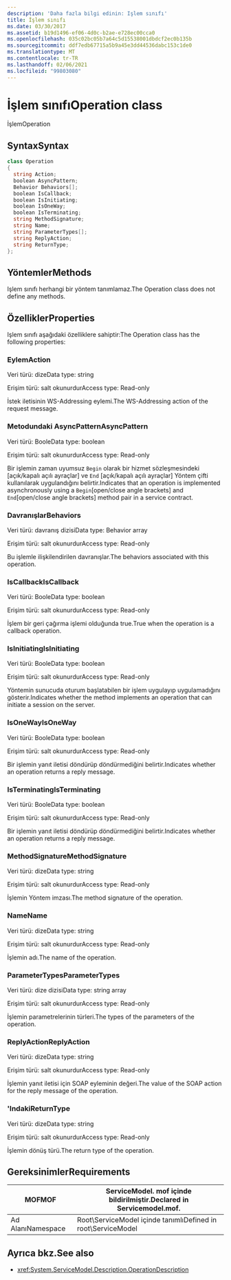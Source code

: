 ```yaml
---
description: 'Daha fazla bilgi edinin: Işlem sınıfı'
title: İşlem sınıfı
ms.date: 03/30/2017
ms.assetid: b19d1496-ef06-4d0c-b2ae-e728ec00cca0
ms.openlocfilehash: 035c02bc05b7a64c5d15538001dbdcf2ec0b135b
ms.sourcegitcommit: ddf7edb67715a5b9a45e3dd44536dabc153c1de0
ms.translationtype: MT
ms.contentlocale: tr-TR
ms.lasthandoff: 02/06/2021
ms.locfileid: "99803080"
---
```

# <a name="operation-class"></a><span data-ttu-id="7116e-103">İşlem sınıfı</span><span class="sxs-lookup"><span data-stu-id="7116e-103">Operation class</span></span>

<span data-ttu-id="7116e-104">İşlem</span><span class="sxs-lookup"><span data-stu-id="7116e-104">Operation</span></span>  
  
## <a name="syntax"></a><span data-ttu-id="7116e-105">Syntax</span><span class="sxs-lookup"><span data-stu-id="7116e-105">Syntax</span></span>  
  
```csharp
class Operation  
{  
  string Action;  
  boolean AsyncPattern;  
  Behavior Behaviors[];  
  boolean IsCallback;  
  boolean IsInitiating;  
  boolean IsOneWay;  
  boolean IsTerminating;  
  string MethodSignature;  
  string Name;  
  string ParameterTypes[];  
  string ReplyAction;  
  string ReturnType;  
};  
```  
  
## <a name="methods"></a><span data-ttu-id="7116e-106">Yöntemler</span><span class="sxs-lookup"><span data-stu-id="7116e-106">Methods</span></span>  

 <span data-ttu-id="7116e-107">Işlem sınıfı herhangi bir yöntem tanımlamaz.</span><span class="sxs-lookup"><span data-stu-id="7116e-107">The Operation class does not define any methods.</span></span>  
  
## <a name="properties"></a><span data-ttu-id="7116e-108">Özellikler</span><span class="sxs-lookup"><span data-stu-id="7116e-108">Properties</span></span>  

 <span data-ttu-id="7116e-109">Işlem sınıfı aşağıdaki özelliklere sahiptir:</span><span class="sxs-lookup"><span data-stu-id="7116e-109">The Operation class has the following properties:</span></span>  
  
### <a name="action"></a><span data-ttu-id="7116e-110">Eylem</span><span class="sxs-lookup"><span data-stu-id="7116e-110">Action</span></span>  

 <span data-ttu-id="7116e-111">Veri türü: dize</span><span class="sxs-lookup"><span data-stu-id="7116e-111">Data type: string</span></span>  
  
 <span data-ttu-id="7116e-112">Erişim türü: salt okunurdur</span><span class="sxs-lookup"><span data-stu-id="7116e-112">Access type: Read-only</span></span>  
  
 <span data-ttu-id="7116e-113">İstek iletisinin WS-Addressing eylemi.</span><span class="sxs-lookup"><span data-stu-id="7116e-113">The WS-Addressing action of the request message.</span></span>  
  
### <a name="asyncpattern"></a><span data-ttu-id="7116e-114">Metodundaki AsyncPattern</span><span class="sxs-lookup"><span data-stu-id="7116e-114">AsyncPattern</span></span>  

 <span data-ttu-id="7116e-115">Veri türü: Boole</span><span class="sxs-lookup"><span data-stu-id="7116e-115">Data type: boolean</span></span>  
  
 <span data-ttu-id="7116e-116">Erişim türü: salt okunurdur</span><span class="sxs-lookup"><span data-stu-id="7116e-116">Access type: Read-only</span></span>  
  
 <span data-ttu-id="7116e-117">Bir işlemin zaman uyumsuz `Begin` olarak bir hizmet sözleşmesindeki [açık/kapalı açılı ayraçlar] ve `End` [açık/kapalı açılı ayraçlar] Yöntem çifti kullanılarak uygulandığını belirtir.</span><span class="sxs-lookup"><span data-stu-id="7116e-117">Indicates that an operation is implemented asynchronously using a `Begin`[open/close angle brackets] and `End`[open/close angle brackets] method pair in a service contract.</span></span>  
  
### <a name="behaviors"></a><span data-ttu-id="7116e-118">Davranışlar</span><span class="sxs-lookup"><span data-stu-id="7116e-118">Behaviors</span></span>  

 <span data-ttu-id="7116e-119">Veri türü: davranış dizisi</span><span class="sxs-lookup"><span data-stu-id="7116e-119">Data type: Behavior array</span></span>  
  
 <span data-ttu-id="7116e-120">Erişim türü: salt okunurdur</span><span class="sxs-lookup"><span data-stu-id="7116e-120">Access type: Read-only</span></span>  
  
 <span data-ttu-id="7116e-121">Bu işlemle ilişkilendirilen davranışlar.</span><span class="sxs-lookup"><span data-stu-id="7116e-121">The behaviors associated with this operation.</span></span>  
  
### <a name="iscallback"></a><span data-ttu-id="7116e-122">IsCallback</span><span class="sxs-lookup"><span data-stu-id="7116e-122">IsCallback</span></span>  

 <span data-ttu-id="7116e-123">Veri türü: Boole</span><span class="sxs-lookup"><span data-stu-id="7116e-123">Data type: boolean</span></span>  
  
 <span data-ttu-id="7116e-124">Erişim türü: salt okunurdur</span><span class="sxs-lookup"><span data-stu-id="7116e-124">Access type: Read-only</span></span>  
  
 <span data-ttu-id="7116e-125">İşlem bir geri çağırma işlemi olduğunda true.</span><span class="sxs-lookup"><span data-stu-id="7116e-125">True when the operation is a callback operation.</span></span>  
  
### <a name="isinitiating"></a><span data-ttu-id="7116e-126">IsInitiating</span><span class="sxs-lookup"><span data-stu-id="7116e-126">IsInitiating</span></span>  

 <span data-ttu-id="7116e-127">Veri türü: Boole</span><span class="sxs-lookup"><span data-stu-id="7116e-127">Data type: boolean</span></span>  
  
 <span data-ttu-id="7116e-128">Erişim türü: salt okunurdur</span><span class="sxs-lookup"><span data-stu-id="7116e-128">Access type: Read-only</span></span>  
  
 <span data-ttu-id="7116e-129">Yöntemin sunucuda oturum başlatabilen bir işlem uygulayıp uygulamadığını gösterir.</span><span class="sxs-lookup"><span data-stu-id="7116e-129">Indicates whether the method implements an operation that can initiate a session on the server.</span></span>  
  
### <a name="isoneway"></a><span data-ttu-id="7116e-130">IsOneWay</span><span class="sxs-lookup"><span data-stu-id="7116e-130">IsOneWay</span></span>  

 <span data-ttu-id="7116e-131">Veri türü: Boole</span><span class="sxs-lookup"><span data-stu-id="7116e-131">Data type: boolean</span></span>  
  
 <span data-ttu-id="7116e-132">Erişim türü: salt okunurdur</span><span class="sxs-lookup"><span data-stu-id="7116e-132">Access type: Read-only</span></span>  
  
 <span data-ttu-id="7116e-133">Bir işlemin yanıt iletisi döndürüp döndürmediğini belirtir.</span><span class="sxs-lookup"><span data-stu-id="7116e-133">Indicates whether an operation returns a reply message.</span></span>  
  
### <a name="isterminating"></a><span data-ttu-id="7116e-134">IsTerminating</span><span class="sxs-lookup"><span data-stu-id="7116e-134">IsTerminating</span></span>  

 <span data-ttu-id="7116e-135">Veri türü: Boole</span><span class="sxs-lookup"><span data-stu-id="7116e-135">Data type: boolean</span></span>  
  
 <span data-ttu-id="7116e-136">Erişim türü: salt okunurdur</span><span class="sxs-lookup"><span data-stu-id="7116e-136">Access type: Read-only</span></span>  
  
 <span data-ttu-id="7116e-137">Bir işlemin yanıt iletisi döndürüp döndürmediğini belirtir.</span><span class="sxs-lookup"><span data-stu-id="7116e-137">Indicates whether an operation returns a reply message.</span></span>  
  
### <a name="methodsignature"></a><span data-ttu-id="7116e-138">MethodSignature</span><span class="sxs-lookup"><span data-stu-id="7116e-138">MethodSignature</span></span>  

 <span data-ttu-id="7116e-139">Veri türü: dize</span><span class="sxs-lookup"><span data-stu-id="7116e-139">Data type: string</span></span>  
  
 <span data-ttu-id="7116e-140">Erişim türü: salt okunurdur</span><span class="sxs-lookup"><span data-stu-id="7116e-140">Access type: Read-only</span></span>  
  
 <span data-ttu-id="7116e-141">İşlemin Yöntem imzası.</span><span class="sxs-lookup"><span data-stu-id="7116e-141">The method signature of the operation.</span></span>  
  
### <a name="name"></a><span data-ttu-id="7116e-142">Name</span><span class="sxs-lookup"><span data-stu-id="7116e-142">Name</span></span>  

 <span data-ttu-id="7116e-143">Veri türü: dize</span><span class="sxs-lookup"><span data-stu-id="7116e-143">Data type: string</span></span>  
  
 <span data-ttu-id="7116e-144">Erişim türü: salt okunurdur</span><span class="sxs-lookup"><span data-stu-id="7116e-144">Access type: Read-only</span></span>  
  
 <span data-ttu-id="7116e-145">İşlemin adı.</span><span class="sxs-lookup"><span data-stu-id="7116e-145">The name of the operation.</span></span>  
  
### <a name="parametertypes"></a><span data-ttu-id="7116e-146">ParameterTypes</span><span class="sxs-lookup"><span data-stu-id="7116e-146">ParameterTypes</span></span>  

 <span data-ttu-id="7116e-147">Veri türü: dize dizisi</span><span class="sxs-lookup"><span data-stu-id="7116e-147">Data type: string array</span></span>  
  
 <span data-ttu-id="7116e-148">Erişim türü: salt okunurdur</span><span class="sxs-lookup"><span data-stu-id="7116e-148">Access type: Read-only</span></span>  
  
 <span data-ttu-id="7116e-149">İşlemin parametrelerinin türleri.</span><span class="sxs-lookup"><span data-stu-id="7116e-149">The types of the parameters of the operation.</span></span>  
  
### <a name="replyaction"></a><span data-ttu-id="7116e-150">ReplyAction</span><span class="sxs-lookup"><span data-stu-id="7116e-150">ReplyAction</span></span>  

 <span data-ttu-id="7116e-151">Veri türü: dize</span><span class="sxs-lookup"><span data-stu-id="7116e-151">Data type: string</span></span>  
  
 <span data-ttu-id="7116e-152">Erişim türü: salt okunurdur</span><span class="sxs-lookup"><span data-stu-id="7116e-152">Access type: Read-only</span></span>  
  
 <span data-ttu-id="7116e-153">İşlemin yanıt iletisi için SOAP eyleminin değeri.</span><span class="sxs-lookup"><span data-stu-id="7116e-153">The value of the SOAP action for the reply message of the operation.</span></span>  
  
### <a name="returntype"></a><span data-ttu-id="7116e-154">'Indaki</span><span class="sxs-lookup"><span data-stu-id="7116e-154">ReturnType</span></span>  

 <span data-ttu-id="7116e-155">Veri türü: dize</span><span class="sxs-lookup"><span data-stu-id="7116e-155">Data type: string</span></span>  
  
 <span data-ttu-id="7116e-156">Erişim türü: salt okunurdur</span><span class="sxs-lookup"><span data-stu-id="7116e-156">Access type: Read-only</span></span>  
  
 <span data-ttu-id="7116e-157">İşlemin dönüş türü.</span><span class="sxs-lookup"><span data-stu-id="7116e-157">The return type of the operation.</span></span>  
  
## <a name="requirements"></a><span data-ttu-id="7116e-158">Gereksinimler</span><span class="sxs-lookup"><span data-stu-id="7116e-158">Requirements</span></span>  
  
|<span data-ttu-id="7116e-159">MOF</span><span class="sxs-lookup"><span data-stu-id="7116e-159">MOF</span></span>|<span data-ttu-id="7116e-160">ServiceModel. mof içinde bildirilmiştir.</span><span class="sxs-lookup"><span data-stu-id="7116e-160">Declared in Servicemodel.mof.</span></span>|  
|---------|-----------------------------------|  
|<span data-ttu-id="7116e-161">Ad Alanı</span><span class="sxs-lookup"><span data-stu-id="7116e-161">Namespace</span></span>|<span data-ttu-id="7116e-162">Root\ServiceModel içinde tanımlı</span><span class="sxs-lookup"><span data-stu-id="7116e-162">Defined in root\ServiceModel</span></span>|  
  
## <a name="see-also"></a><span data-ttu-id="7116e-163">Ayrıca bkz.</span><span class="sxs-lookup"><span data-stu-id="7116e-163">See also</span></span>

- <xref:System.ServiceModel.Description.OperationDescription>
